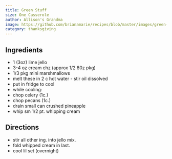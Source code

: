 ```yaml
---
title: Green Stuff
size: One Casserole
author: Allison's Grandma
image: https://github.com/brianamarie/recipes/blob/master/images/green-stuff.jpg?raw=true
category: thanksgiving
---
```


## Ingredients
- 1 (3oz) lime jello
- 3-4 oz cream chz (approx 1/2 80z pkg)
- 1/3 pkg mini marshmallows
- melt these in 2 c hot water - stir oil dissolved
- put in fridge to cool
- while cooling:
- chop celery (1c.)
- chop pecans (1c.)
- drain small can crushed pineapple
- whip sm 1/2 pt. whipping cream

## Directions
- stir all other ing. into jello mix.
- fold whipped cream in last.
- cool lil set (overnight)
